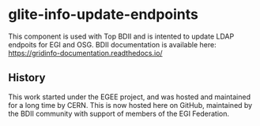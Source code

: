 # glite-info-update-endpoints

This component is used with Top BDII and is intented to update LDAP endpoits for EGI and OSG.
BDII documentation is available here: https://gridinfo-documentation.readthedocs.io/

## History

This work started under the EGEE project, and was hosted and maintained for a long time by CERN.
This is now hosted here on GitHub, maintained by the BDII community with support of members of the EGI Federation.
